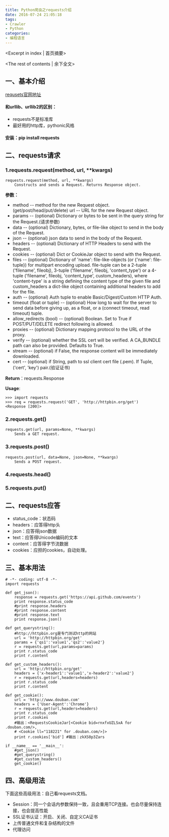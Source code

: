```yaml
---
title: Python爬虫之requests介绍
date: 2016-07-24 21:05:18
tags: 
- Crawler
- Python
categories:
- 编程语言
---
```

<Excerpt in index | 首页摘要> 
<!-- more -->
<The rest of contents | 余下全文>

## 一、基本介绍
[requsets官网地址](http://requests.readthedocs.io/en/latest/)

#### 和urllib、urllib2的区别：
- requests不是标准库
- 最好用的http库，pythonic风格

#### 安装：pip install requests


## 二、requests请求

### 1.requests.request(method, url, **kwargs)


```
requests.request(method, url, **kwargs)
    Constructs and sends a Request. Returns Response object.
```

**参数：**
- method -- method for the new Request object.(get/post/head/put/delete)
url -- URL for the new Request object.
- params -- (optional) Dictionary or bytes to be sent in the query string for the Request.(请求参数)
- data -- (optional) Dictionary, bytes, or file-like object to send in the body of the Request.
- json -- (optional) json data to send in the body of the Request.
- headers -- (optional) Dictionary of HTTP Headers to send with the Request.
- cookies -- (optional) Dict or CookieJar object to send with the Request.
- files -- (optional) Dictionary of 'name': file-like-objects (or {'name': file-tuple}) for multipart encoding upload. file-tuple can be a 2-tuple ('filename', fileobj), 3-tuple ('filename', fileobj, 'content_type') or a 4-tuple ('filename', fileobj, 'content_type', custom_headers), where 'content-type' is a string defining the content type of the given file and custom_headers a dict-like object containing additional headers to add for the file.
- auth -- (optional) Auth tuple to enable Basic/Digest/Custom HTTP Auth.
- timeout (float or tuple) -- (optional) How long to wait for the server to send data before giving up, as a float, or a (connect timeout, read timeout) tuple.
- allow_redirects (bool) -- (optional) Boolean. Set to True if POST/PUT/DELETE redirect following is allowed.
- proxies -- (optional) Dictionary mapping protocol to the URL of the proxy.
- verify -- (optional) whether the SSL cert will be verified. A CA_BUNDLE path can also be provided. Defaults to True.
- stream -- (optional) if False, the response content will be immediately downloaded.
- cert -- (optional) if String, path to ssl client cert file (.pem). If Tuple, ('cert', 'key') pair.(验证证书)


**Return**：requests.Response

**Usage**:

```
>>> import requests
>>> req = requests.request('GET', 'http://httpbin.org/get')
<Response [200]>
```

### 2.requests.get()

```
requests.get(url, params=None, **kwargs)
    Sends a GET request.
```

### 3.requests.post()

```
requests.post(url, data=None, json=None, **kwargs)
    Sends a POST request.
```


### 4.requests.head()

### 5.requests.put()

## 二、requests应答

- status_code：状态码
- headers：应答得http头
- json：应答得json数据
- text：应答得Unicode编码的文本
- content：应答得字节流数据
- cookies：应担的cookies，自动处理。

## 三、基本用法

```
# -*- coding: utf-8 -*-
import requests

def get_json():
    response = requests.get('https://api.github.com/events')
    print response.status_code
    #print response.headers
    #print response.content
    #print response.text
    print response.json()

def get_querystring():
    #http://httpbin.org是专门测试http的网站
    url = 'http://httpbin.org/get'
    params = {'qs1':'value1','qs2':'value2'}
    r = requests.get(url,params=params)
    print r.status_code
    print r.content

def get_custom_headers():
    url = 'http://httpbin.org/get'
    headers = {'x-header1':'value1','x-header2':'value2'}
    r = requests.get(url,headers=headers)
    print r.status_code
    print r.content

def get_cookie():
    url = 'http://www.douban.com'
    headers = {'User-Agent':'Chrome'}
    r = requests.get(url,headers=headers)
    print r.status_code
    print r.cookies
    #输出：<RequestsCookieJar[<Cookie bid=rnxfxUZLSxA for .douban.com/>,
    # <Cookie ll="118221" for .douban.com/>]>
    print r.cookies['bid'] #输出：zkXS0p3Zars

if __name__ == '__main__':
    #get_json()
    #get_querystring()
    #get_custom_headers()
    get_cookie()
```

## 四、高级用法
下面这些高级用法：自己看requests文档。
- Session：同一个会话内参数保持一致，且会重用TCP连接。也会尽量保持连接，也会提高性能
- SSL证书认证：开启、关闭、自定义CA证书
- 上传普通文件和复杂结构的文件
- 代理访问

